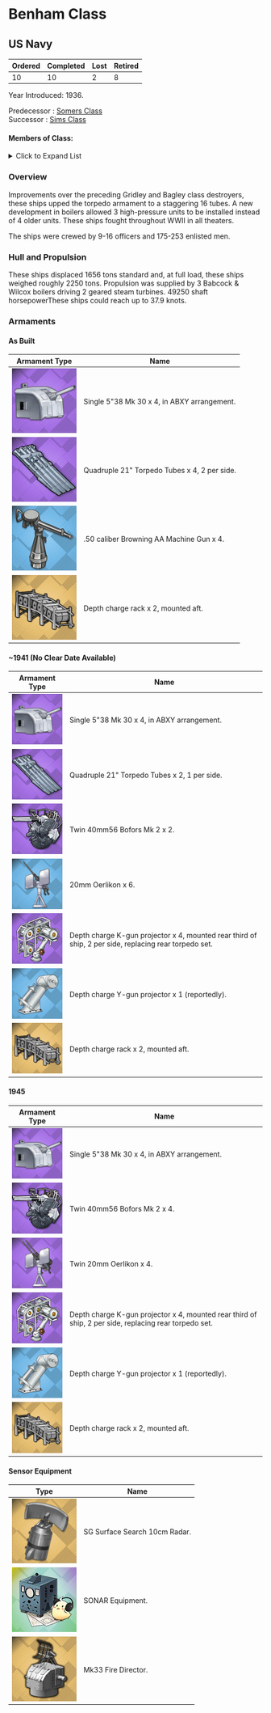 # Benham Class
## US Navy

Ordered | Completed | Lost | Retired
 ------ | ------ | ------ | ------ 
10 | 10 | 2 | 8 <br/>
 
Year Introduced: 1936. <br/>
 
Predecessor : [Somers Class](/History/USN/DD/SomersClass.md) <br/>
Successor : [Sims Class](/History/USN/DD/SimsClass.md) <br/>

#### Members of Class: <br/>

<details>
	<summary>Click to Expand List</summary>
	
Icon | Name | Hull Number | Present
| ------ | ------ | ------ |  ------ |
![UnknownDD](/Icons/Ship/UnknownDD.png) | Benham | DD-397 | No <br/>
![UnknownDD](/Icons/Ship/UnknownDD.png) | Ellet | DD-398 | No <br/>
![UnknownDD](/Icons/Ship/UnknownDD.png) | Lang | DD-399 | No <br/>
![UnknownDD](/Icons/Ship/UnknownDD.png) | Mayrant | DD-402 | No <br/>
![UnknownDD](/Icons/Ship/UnknownDD.png) | Trippe | DD-403 | No <br/>
![UnknownDD](/Icons/Ship/UnknownDD.png) | Rhind | DD-404 | No <br/>
![UnknownDD](/Icons/Ship/UnknownDD.png) | Rowan | DD-405 | No <br/>
![UnknownDD](/Icons/Ship/UnknownDD.png) | Stack | DD-406 | No <br/>
![UnknownDD](/Icons/Ship/UnknownDD.png) | Sterett | DD-407 | No <br/>
![UnknownDD](/Icons/Ship/UnknownDD.png) | Wilson | DD-408 | No <br/>

</details>

### Overview

Improvements over the preceding Gridley and Bagley class destroyers, these ships upped the torpedo armament to a staggering 16 tubes. A new development in boilers allowed 3 high-pressure units to be installed instead of 4 older units. These ships fought throughout WWII in all theaters.

The ships were crewed by 9-16 officers and 175-253 enlisted men. <br/>

### Hull and Propulsion

These ships displaced 1656 tons standard and, at full load, these ships weighed roughly 2250 tons. Propulsion was supplied by 3 Babcock & Wilcox boilers driving 2 geared steam turbines. 49250 shaft horsepowerThese ships could reach up to 37.9 knots.

### Armaments

#### As Built

Armament Type | Name |
 ------ | ------ |
![Single5in38](/Icons/Equipment/Guns/DD/5in38.png) | Single 5"38 Mk 30 x 4, in ABXY arrangement.
![Quadruple21in](/Icons/Equipment/Torpedo/Surface/21inQuadrupleUSN.png) | Quadruple 21" Torpedo Tubes x 4, 2 per side.
![0.5inAAMG](/Icons/Equipment/AA/0.5inAAMG.png) | .50 caliber Browning AA Machine Gun x 4.
![DCRack](/Icons/Equipment/Auxiliary/DepthChargeRack.png) | Depth charge rack x 2, mounted aft. <br/>

#### ~1941 (No Clear Date Available)

Armament Type | Name |
 ------ | ------ |
![Single5in38](/Icons/Equipment/Guns/DD/5in38.png) | Single 5"38 Mk 30 x 4, in ABXY arrangement.
![Quadruple21in](/Icons/Equipment/Torpedo/Surface/21inQuadrupleUSN.png) | Quadruple 21" Torpedo Tubes x 2, 1 per side.
![Twin40mmBofors](/Icons/Equipment/AA/Twin40mmUSN.png) | Twin 40mm56 Bofors Mk 2 x 2.
![20mmOerlikon](/Icons/Equipment/AA/20mmOerlikon.png) | 20mm Oerlikon x 6.
![DC](/Icons/Equipment/Auxiliary/ImprovedDepthCharge.png) | Depth charge K-gun projector x 4, mounted rear third of ship, 2 per side, replacing rear torpedo set.
![DC](/Icons/Equipment/Auxiliary/DepthCharge.png) | Depth charge Y-gun projector x 1 (reportedly).
![DCRack](/Icons/Equipment/Auxiliary/DepthChargeRack.png) | Depth charge rack x 2, mounted aft. <br/>

#### 1945

Armament Type | Name |
 ------ | ------ |
![Single5in38](/Icons/Equipment/Guns/DD/5in38.png) | Single 5"38 Mk 30 x 4, in ABXY arrangement.
![Twin40mmBofors](/Icons/Equipment/AA/Twin40mmUSN.png) | Twin 40mm56 Bofors Mk 2 x 4.
![20mmOerlikonT](/Icons/Equipment/AA/20mmOerlikonT.png) | Twin 20mm Oerlikon x 4. <br/>
![DC](/Icons/Equipment/Auxiliary/ImprovedDepthCharge.png) | Depth charge K-gun projector x 4, mounted rear third of ship, 2 per side, replacing rear torpedo set.
![DC](/Icons/Equipment/Auxiliary/DepthCharge.png) | Depth charge Y-gun projector x 1 (reportedly).
![DCRack](/Icons/Equipment/Auxiliary/DepthChargeRack.png) | Depth charge rack x 2, mounted aft. <br/>

#### Sensor Equipment

Type | Name |
 ------ | ------ |
![SGRadar](/Icons/Equipment/Auxiliary/SGRadar.png) | SG Surface Search 10cm Radar. <br/>
![OldSonar](/Icons/Equipment/Auxiliary/OldSonar.png) | SONAR Equipment. <br/>
![Mk33](/Icons/Equipment/Auxiliary/Mk33FireDirector.png) | Mk33 Fire Director. <br/>
